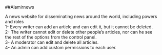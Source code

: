 ##Alamirnews

A news website for disseminating news around the world, including powers and roles  
1- Every writer can add an article and can edit it, but it cannot be deleted.  
2- The writer cannot edit or delete other people’s articles, nor can he see the rest of the options from the control panel.  
3- A moderator can edit and delete all articles.  
4- An admin can add custom permissions to each user.  
